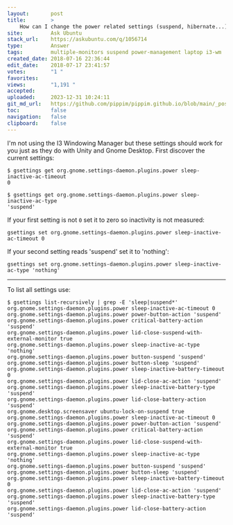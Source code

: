 ```yaml
---
layout:       post
title:        >
    How can I change the power related settings (suspend, hibernate...) with the command line only?
site:         Ask Ubuntu
stack_url:    https://askubuntu.com/q/1056714
type:         Answer
tags:         multiple-monitors suspend power-management laptop i3-wm
created_date: 2018-07-16 22:36:44
edit_date:    2018-07-17 23:41:57
votes:        "1 "
favorites:    
views:        "1,191 "
accepted:     
uploaded:     2023-12-31 10:24:11
git_md_url:   https://github.com/pippim/pippim.github.io/blob/main/_posts/2018/2018-07-16-How-can-I-change-the-power-related-settings-_suspend_-hibernate..._-with-the-command-line-only_.md
toc:          false
navigation:   false
clipboard:    false
---
```


I'm not using the I3 Windowing Manager but these settings should work for you just as they do with Unity and Gnome Desktop. First discover the current settings:

``` 
$ gsettings get org.gnome.settings-daemon.plugins.power sleep-inactive-ac-timeout
0

$ gsettings get org.gnome.settings-daemon.plugins.power sleep-inactive-ac-type
'suspend'
```

If your first setting is not `0` set it to zero so inactivity is not measured:

``` 
gsettings set org.gnome.settings-daemon.plugins.power sleep-inactive-ac-timeout 0
```

If your second setting reads 'suspend' set it to 'nothing':

``` 
gsettings set org.gnome.settings-daemon.plugins.power sleep-inactive-ac-type 'nothing'
```


----------

To list all settings use:

``` 
$ gsettings list-recursively | grep -E 'sleep|suspend*'
org.gnome.settings-daemon.plugins.power sleep-inactive-ac-timeout 0
org.gnome.settings-daemon.plugins.power power-button-action 'suspend'
org.gnome.settings-daemon.plugins.power critical-battery-action 'suspend'
org.gnome.settings-daemon.plugins.power lid-close-suspend-with-external-monitor true
org.gnome.settings-daemon.plugins.power sleep-inactive-ac-type 'nothing'
org.gnome.settings-daemon.plugins.power button-suspend 'suspend'
org.gnome.settings-daemon.plugins.power button-sleep 'suspend'
org.gnome.settings-daemon.plugins.power sleep-inactive-battery-timeout 0
org.gnome.settings-daemon.plugins.power lid-close-ac-action 'suspend'
org.gnome.settings-daemon.plugins.power sleep-inactive-battery-type 'suspend'
org.gnome.settings-daemon.plugins.power lid-close-battery-action 'suspend'
org.gnome.desktop.screensaver ubuntu-lock-on-suspend true
org.gnome.settings-daemon.plugins.power sleep-inactive-ac-timeout 0
org.gnome.settings-daemon.plugins.power power-button-action 'suspend'
org.gnome.settings-daemon.plugins.power critical-battery-action 'suspend'
org.gnome.settings-daemon.plugins.power lid-close-suspend-with-external-monitor true
org.gnome.settings-daemon.plugins.power sleep-inactive-ac-type 'nothing'
org.gnome.settings-daemon.plugins.power button-suspend 'suspend'
org.gnome.settings-daemon.plugins.power button-sleep 'suspend'
org.gnome.settings-daemon.plugins.power sleep-inactive-battery-timeout 0
org.gnome.settings-daemon.plugins.power lid-close-ac-action 'suspend'
org.gnome.settings-daemon.plugins.power sleep-inactive-battery-type 'suspend'
org.gnome.settings-daemon.plugins.power lid-close-battery-action 'suspend'
```

